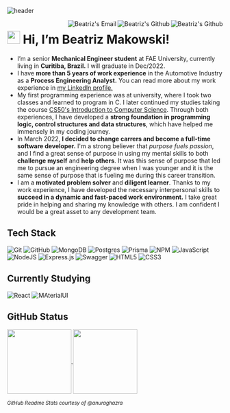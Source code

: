 ![header](https://user-images.githubusercontent.com/86008015/172172577-f0afe3b9-8020-4e9c-961e-046a30cf8216.jpg)

<a href="https://github.com/beatrizmakowski">
  <img align="right" alt="Beatriz's Github" heigth="100px" src="https://img.shields.io/badge/-GitHub-black?style=flat-square&logo=Github&logoColor=white&link=https://github.com/beatrizmakowski"/>
</a>
<a href="https://www.linkedin.com/in/beatriz-makowski/">
  <img align="right" alt="Beatriz's Github" heigth="100px" src="https://img.shields.io/badge/-LinkedIn-blue?style=flat-square&logo=Linkedin&logoColor=white&link=https://www.linkedin.com/in/beatriz-makowski/"/>
</a>
<a href="mailto:bemakow@gmail.com">
  <img align="right" alt="Beatriz's Email" heigth="100px" src="https://img.shields.io/badge/-Gmail-c14438?style=flat-square&logo=Gmail&logoColor=white&link=mailto:bemakow@gmail.com"/>
</a>

<img src="https://raw.githubusercontent.com/braydonwang/braydonwang/main/wave.gif" height="30px"> Hi, I’m Beatriz Makowski!
===============	

- I’m a senior <b>Mechanical Engineer student</b> at FAE University, currently living in <b>Curitiba, Brazil.</b> I will graduate in Dec/2022.
- I have <b>more than 5 years of work experience</b> in the Automotive Industry as a <b>Process Engineering Analyst.</b> You can read more about my work experience in [my LinkedIn profile.](https://www.linkedin.com/in/beatriz-makowski/)
- My first programming experience was at university, where I took two classes and learned to program in C. I later continued my studies taking the course [CS50's Introduction to Computer Science](https://www.edx.org/course/introduction-computer-science-harvardx-cs50x). Through both experiences, I have developed a <b>strong foundation in programming logic, control structures and data structures</b>, which have helped me immensely in my coding journey.
- In March 2022, <b>I decided to change carrers and become a full-time software developer.</b> I'm a strong believer that <i>purpose fuels passion</i>, and I find a great sense of purpose in using my mental skills to both <b>challenge myself</b> and <b>help others</b>. It was this sense of purpose that led me to pursue an engineering degree when I was younger and it is the same sense of purpose that is fueling me during this career transition.
- I am a <b>motivated problem solver</b> and <b>diligent learner</b>. Thanks to my work experience, I have developed the necessary interpersonal skills to <b>succeed in a dynamic and fast-paced work environment.</b> I take great pride in helping and sharing my knowledge with others. I am confident I would be a great asset to any development team.


## Tech Stack
![Git](https://img.shields.io/badge/git-%23F05033.svg?style=for-the-badge&logo=git&logoColor=white)
![GitHub](https://img.shields.io/badge/github-%23121011.svg?style=for-the-badge&logo=github&logoColor=white)
![MongoDB](https://img.shields.io/badge/MongoDB-%234ea94b.svg?style=for-the-badge&logo=mongodb&logoColor=white)
![Postgres](https://img.shields.io/badge/postgres-%23316192.svg?style=for-the-badge&logo=postgresql&logoColor=white)
![Prisma](https://img.shields.io/badge/Prisma-3982CE?style=for-the-badge&logo=Prisma&logoColor=white)
![NPM](https://img.shields.io/badge/NPM-%23000000.svg?style=for-the-badge&logo=npm&logoColor=white)
![JavaScript](https://img.shields.io/badge/javascript-%23323330.svg?style=for-the-badge&logo=javascript&logoColor=%23F7DF1E)
![NodeJS](https://img.shields.io/badge/node.js-6DA55F?style=for-the-badge&logo=node.js&logoColor=white)
![Express.js](https://img.shields.io/badge/express.js-%23404d59.svg?style=for-the-badge&logo=express&logoColor=%2361DAFB)
![Swagger](https://img.shields.io/badge/-Swagger-%23Clojure?style=for-the-badge&logo=swagger&logoColor=white)
![HTML5](https://img.shields.io/badge/html5-%23E34F26.svg?style=for-the-badge&logo=html5&logoColor=white)
![CSS3](https://img.shields.io/badge/css3-%231572B6.svg?style=for-the-badge&logo=css3&logoColor=white)

## Currently Studying
![React](https://img.shields.io/badge/react-%2320232a.svg?style=for-the-badge&logo=react&logoColor=%2361DAFB)
![MAterialUI](https://img.shields.io/badge/Material--UI-0081CB?style=for-the-badge&logo=material-ui&logoColor=white)

## GitHub Status

<a href="https://github.com/anuraghazra/github-readme-stats">
  <img align="center" height="150em" src="https://github-readme-stats.vercel.app/api?username=beatrizmakowski&show_icons=true&include_all_commits=true)" />
</a>
<a href="https://github.com/anuraghazra/github-readme-stats">
  <img align="center" height="150em" src="https://github-readme-stats.vercel.app/api/top-langs/?username=beatrizmakowski&layout=compact" />
</a>

<p><i><sub>GitHub Readme Stats courtesy of @anuraghazra</sub></i></p>
